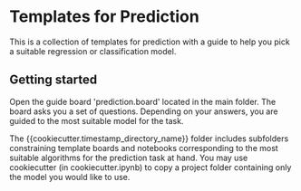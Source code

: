 # Templates for Prediction

This is a collection of templates for prediction with a guide to help you pick a suitable regression or classification model.

## Getting started

Open the guide board 'prediction.board' located in the main folder. The board asks you a set of questions. Depending on your answers, you are guided to the most suitable model for the task.

The {{cookiecutter.timestamp_directory_name}} folder includes subfolders constraining template boards and notebooks corresponding to the most suitable algorithms for the prediction task at hand. You may use cookiecutter (in cookiecutter.ipynb) to copy a project folder containing only the model you would like to use.